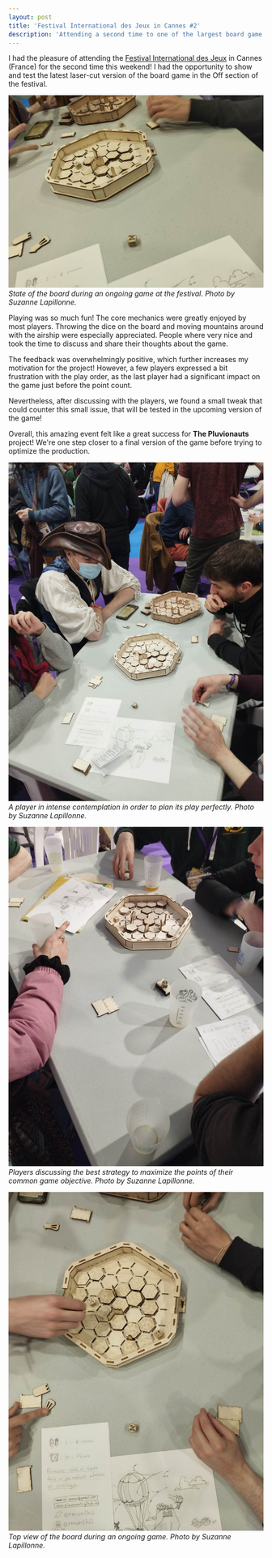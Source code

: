 ```yaml
---
layout: post
title: 'Festival International des Jeux in Cannes #2'
description: 'Attending a second time to one of the largest board game festival of France.'
---
```


I had the pleasure of attending the [Festival International des Jeux](https://www.festivaldesjeux-cannes.com/en/) in Cannes (France) for the second time this weekend! 
I had the opportunity to show and test the latest laser-cut version of the board game in the Off section of the festival.

![Festival Picture 2](/assets/images/pics/2023-2-26-fij-cannes/2.jpg)
*State of the board during an ongoing game at the festival. Photo by Suzanne Lapillonne.*

Playing was so much fun! The core mechanics were greatly enjoyed by most players. 
Throwing the dice on the board and moving mountains around with the airship were especially appreciated.
People where very nice and took the time to discuss and share their thoughts about the game.

The feedback was overwhelmingly positive, which further increases my motivation for the project! 
However, a few players expressed a bit frustration with the play order, as the last player had a significant impact on the game just before the point count.

Nevertheless, after discussing with the players, we found a small tweak that could counter this small issue, that will be tested in the upcoming version of the game!

Overall, this amazing event felt like a great success for **The Pluvionauts** project!
We're one step closer to a final version of the game before trying to optimize the production.

![Festival Picture 3](/assets/images/pics/2023-2-26-fij-cannes/3.jpg)
*A player in intense contemplation in order to plan its play perfectly. Photo by Suzanne Lapillonne.*

![Festival Picture 0](/assets/images/pics/2023-2-26-fij-cannes/0.jpg)
*Players discussing the best strategy to maximize the points of their common game objective. Photo by Suzanne Lapillonne.*

![Festival Picture 1](/assets/images/pics/2023-2-26-fij-cannes/1.jpg)
*Top view of the board during an ongoing game. Photo by Suzanne Lapillonne.*
